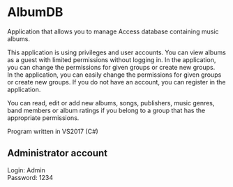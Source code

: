 # AlbumDB
 Application that allows you to manage Access database containing music albums.  
   
 This application is using privileges and user accounts. You can view albums as a guest with limited permissions without logging in. In the application, you can change the permissions for given groups or create new groups.  
 In the application, you can easily change the permissions for given groups or create new groups. If you do not have an account, you can register in the application.  
   
 You can read, edit or add new albums, songs, publishers, music genres, band members or album ratings if you belong to a group that has the appropriate permissions.  
  
 Program written in VS2017 (C#)
   
## Administrator account
 Login: Admin  
 Password: 1234
